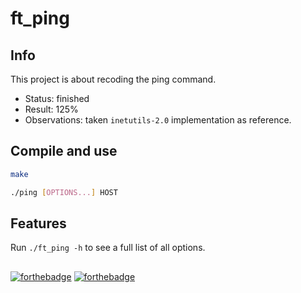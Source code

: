 # ft_ping

## Info

This project is about recoding the ping command.

- Status: finished
- Result: 125%
- Observations: taken `inetutils-2.0` implementation as reference.

## Compile and use

```bash
make
```

```bash
./ping [OPTIONS...] HOST
```

## Features

Run `./ft_ping -h` to see a full list of all options.

##
[![forthebadge](https://forthebadge.com/images/badges/made-with-c.svg)](https://forthebadge.com)
[![forthebadge](https://forthebadge.com/images/badges/for-you.svg)](https://forthebadge.com)
